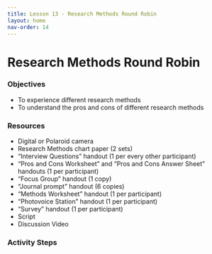 ```yaml
---
title: Lesson 13 - Research Methods Round Robin
layout: home
nav-order: 14
---
```


# Research Methods Round Robin

### Objectives
- To experience different research methods
- To understand the pros and cons of different research methods


### Resources
- Digital or Polaroid camera
- Research Methods chart paper (2 sets)
- “Interview Questions” handout (1 per every other participant)
- “Pros and Cons Worksheet” and “Pros and Cons Answer Sheet” handouts (1 per participant)
- “Focus Group” handout (1 copy)
- “Journal prompt” handout (6 copies)
- “Methods Worksheet” handout (1 per participant)
- “Photovoice Station” handout (1 per participant)
- “Survey” handout (1 per participant)
- Script
- Discussion Video

### Activity Steps


